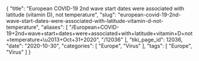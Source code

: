 {
    "title": "European COVID-19 2nd wave start dates were associated with latitude (vitamin D), not temperature",
    "slug": "european-covid-19-2nd-wave-start-dates-were-associated-with-latitude-vitamin-d-not-temperature",
    "aliases": [
        "/European+COVID-19+2nd+wave+start+dates+were+associated+with+latitude+vitamin+D+not+temperature+\u2013+Oct+31+2020",
        "/12036"
    ],
    "tiki_page_id": 12036,
    "date": "2020-10-30",
    "categories": [
        "Europe",
        "Virus"
    ],
    "tags": [
        "Europe",
        "Virus"
    ]
}
